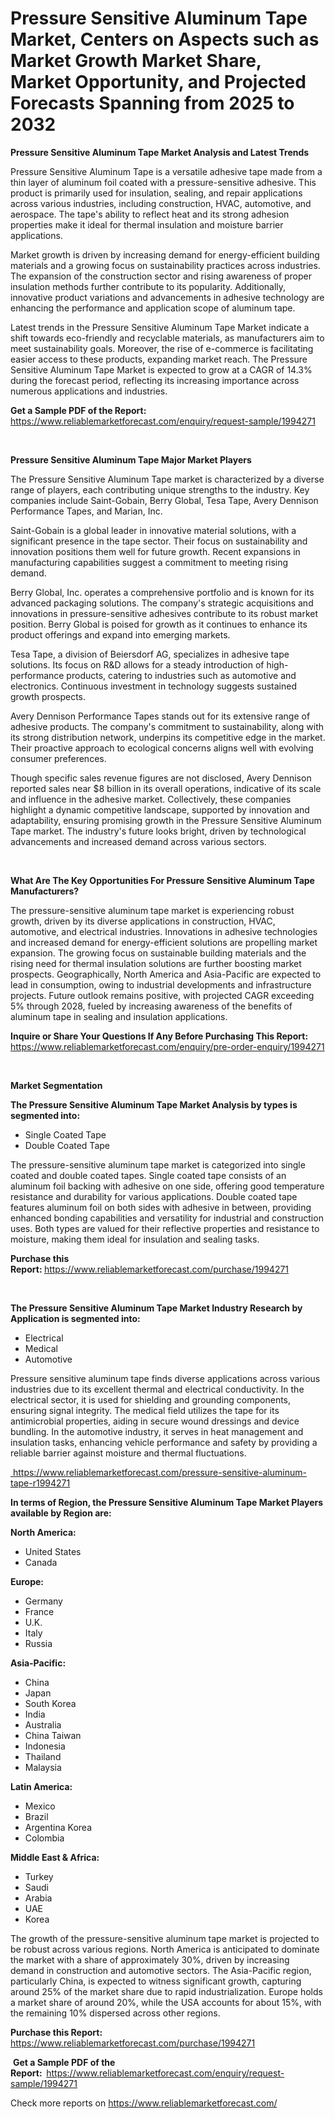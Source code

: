 <p><h1>Pressure Sensitive Aluminum Tape Market, Centers on Aspects such as Market Growth Market Share, Market Opportunity, and Projected Forecasts Spanning from 2025 to 2032</h1></p><p><strong>Pressure Sensitive Aluminum Tape Market Analysis and Latest Trends</strong></p>
<p><p>Pressure Sensitive Aluminum Tape is a versatile adhesive tape made from a thin layer of aluminum foil coated with a pressure-sensitive adhesive. This product is primarily used for insulation, sealing, and repair applications across various industries, including construction, HVAC, automotive, and aerospace. The tape's ability to reflect heat and its strong adhesion properties make it ideal for thermal insulation and moisture barrier applications.</p><p>Market growth is driven by increasing demand for energy-efficient building materials and a growing focus on sustainability practices across industries. The expansion of the construction sector and rising awareness of proper insulation methods further contribute to its popularity. Additionally, innovative product variations and advancements in adhesive technology are enhancing the performance and application scope of aluminum tape.</p><p>Latest trends in the Pressure Sensitive Aluminum Tape Market indicate a shift towards eco-friendly and recyclable materials, as manufacturers aim to meet sustainability goals. Moreover, the rise of e-commerce is facilitating easier access to these products, expanding market reach. The Pressure Sensitive Aluminum Tape Market is expected to grow at a CAGR of 14.3% during the forecast period, reflecting its increasing importance across numerous applications and industries.</p></p>
<p><strong>Get a Sample PDF of the Report:&nbsp;</strong> <a href="https://www.reliablemarketforecast.com/enquiry/request-sample/1994271?utm_campaign=3357&utm_medium=2&utm_source=Github&utm_content=ia&utm_term=01042025&utm_id=pressure-sensitive-aluminum-tape">https://www.reliablemarketforecast.com/enquiry/request-sample/1994271</a></p>
<p>&nbsp;</p>
<p><strong>Pressure Sensitive Aluminum Tape Major Market Players</strong></p>
<p><p>The Pressure Sensitive Aluminum Tape market is characterized by a diverse range of players, each contributing unique strengths to the industry. Key companies include Saint-Gobain, Berry Global, Tesa Tape, Avery Dennison Performance Tapes, and Marian, Inc.</p><p>Saint-Gobain is a global leader in innovative material solutions, with a significant presence in the tape sector. Their focus on sustainability and innovation positions them well for future growth. Recent expansions in manufacturing capabilities suggest a commitment to meeting rising demand.</p><p>Berry Global, Inc. operates a comprehensive portfolio and is known for its advanced packaging solutions. The company's strategic acquisitions and innovations in pressure-sensitive adhesives contribute to its robust market position. Berry Global is poised for growth as it continues to enhance its product offerings and expand into emerging markets.</p><p>Tesa Tape, a division of Beiersdorf AG, specializes in adhesive tape solutions. Its focus on R&D allows for a steady introduction of high-performance products, catering to industries such as automotive and electronics. Continuous investment in technology suggests sustained growth prospects.</p><p>Avery Dennison Performance Tapes stands out for its extensive range of adhesive products. The company's commitment to sustainability, along with its strong distribution network, underpins its competitive edge in the market. Their proactive approach to ecological concerns aligns well with evolving consumer preferences.</p><p>Though specific sales revenue figures are not disclosed, Avery Dennison reported sales near $8 billion in its overall operations, indicative of its scale and influence in the adhesive market. Collectively, these companies highlight a dynamic competitive landscape, supported by innovation and adaptability, ensuring promising growth in the Pressure Sensitive Aluminum Tape market. The industry's future looks bright, driven by technological advancements and increased demand across various sectors.</p></p>
<p>&nbsp;</p>
<p><strong>What Are The Key Opportunities For Pressure Sensitive Aluminum Tape Manufacturers?</strong></p>
<p><p>The pressure-sensitive aluminum tape market is experiencing robust growth, driven by its diverse applications in construction, HVAC, automotive, and electrical industries. Innovations in adhesive technologies and increased demand for energy-efficient solutions are propelling market expansion. The growing focus on sustainable building materials and the rising need for thermal insulation solutions are further boosting market prospects. Geographically, North America and Asia-Pacific are expected to lead in consumption, owing to industrial developments and infrastructure projects. Future outlook remains positive, with projected CAGR exceeding 5% through 2028, fueled by increasing awareness of the benefits of aluminum tape in sealing and insulation applications.</p></p>
<p><strong>Inquire or Share Your Questions If Any Before Purchasing This Report:</strong> <a href="https://www.reliablemarketforecast.com/enquiry/pre-order-enquiry/1994271?utm_campaign=3357&utm_medium=2&utm_source=Github&utm_content=ia&utm_term=01042025&utm_id=pressure-sensitive-aluminum-tape">https://www.reliablemarketforecast.com/enquiry/pre-order-enquiry/1994271</a></p>
<p>&nbsp;</p>
<p><strong>Market Segmentation</strong></p>
<p><strong>The Pressure Sensitive Aluminum Tape Market Analysis by types is segmented into:</strong></p>
<p><ul><li>Single Coated Tape</li><li>Double Coated Tape</li></ul></p>
<p><p>The pressure-sensitive aluminum tape market is categorized into single coated and double coated tapes. Single coated tape consists of an aluminum foil backing with adhesive on one side, offering good temperature resistance and durability for various applications. Double coated tape features aluminum foil on both sides with adhesive in between, providing enhanced bonding capabilities and versatility for industrial and construction uses. Both types are valued for their reflective properties and resistance to moisture, making them ideal for insulation and sealing tasks.</p></p>
<p><strong>Purchase this Report:&nbsp;</strong><a href="https://www.reliablemarketforecast.com/purchase/1994271?utm_campaign=3357&utm_medium=2&utm_source=Github&utm_content=ia&utm_term=01042025&utm_id=pressure-sensitive-aluminum-tape">https://www.reliablemarketforecast.com/purchase/1994271</a></p>
<p>&nbsp;</p>
<p><strong>The Pressure Sensitive Aluminum Tape Market Industry Research by Application is segmented into:</strong></p>
<p><ul><li>Electrical</li><li>Medical</li><li>Automotive</li></ul></p>
<p><p>Pressure sensitive aluminum tape finds diverse applications across various industries due to its excellent thermal and electrical conductivity. In the electrical sector, it is used for shielding and grounding components, ensuring signal integrity. The medical field utilizes the tape for its antimicrobial properties, aiding in secure wound dressings and device bundling. In the automotive industry, it serves in heat management and insulation tasks, enhancing vehicle performance and safety by providing a reliable barrier against moisture and thermal fluctuations.</p></p>
<p><a href="https://www.reliablemarketforecast.com/pressure-sensitive-aluminum-tape-r1994271?utm_campaign=3357&utm_medium=2&utm_source=Github&utm_content=ia&utm_term=01042025&utm_id=pressure-sensitive-aluminum-tape">&nbsp;https://www.reliablemarketforecast.com/pressure-sensitive-aluminum-tape-r1994271</a></p>
<p><strong>In terms of Region, the Pressure Sensitive Aluminum Tape Market Players available by Region are:</strong></p>
<p>
    <p> <strong> North America: </strong>
        <ul>
            <li>United States</li>
            <li>Canada</li>
        </ul>
        </p> 
    <p> <strong> Europe: </strong>
        <ul>
            <li>Germany</li>
            <li>France</li>
            <li>U.K.</li>
            <li>Italy</li>
            <li>Russia</li>
        </ul>
        </p> 
    <p> <strong> Asia-Pacific: </strong>
        <ul>
            <li>China</li>
            <li>Japan</li>
            <li>South Korea</li>
            <li>India</li>
            <li>Australia</li>
            <li>China Taiwan</li>
            <li>Indonesia</li>
            <li>Thailand</li>
            <li>Malaysia</li>
        </ul>
        </p> 
    <p> <strong> Latin America: </strong>
        <ul>
            <li>Mexico</li>
            <li>Brazil</li>
            <li>Argentina Korea</li>
            <li>Colombia</li>
        </ul>
        </p> 
    <p> <strong> Middle East & Africa: </strong>
        <ul>
            <li>Turkey</li>
            <li>Saudi</li>
            <li>Arabia</li>
            <li>UAE</li>
            <li>Korea</li>
        </ul>
    </p>
    </p>
<p><p>The growth of the pressure-sensitive aluminum tape market is projected to be robust across various regions. North America is anticipated to dominate the market with a share of approximately 30%, driven by increasing demand in construction and automotive sectors. The Asia-Pacific region, particularly China, is expected to witness significant growth, capturing around 25% of the market share due to rapid industrialization. Europe holds a market share of around 20%, while the USA accounts for about 15%, with the remaining 10% dispersed across other regions.</p></p>
<p><strong>Purchase this Report: </strong><a href="https://www.reliablemarketforecast.com/purchase/1994271?utm_campaign=3357&utm_medium=2&utm_source=Github&utm_content=ia&utm_term=01042025&utm_id=pressure-sensitive-aluminum-tape">https://www.reliablemarketforecast.com/purchase/1994271</a></p>
<p>&nbsp;<strong>Get a Sample PDF of the Report:&nbsp;&nbsp;</strong><a href="https://www.reliablemarketforecast.com/enquiry/request-sample/1994271?utm_campaign=3357&utm_medium=2&utm_source=Github&utm_content=ia&utm_term=01042025&utm_id=pressure-sensitive-aluminum-tape">https://www.reliablemarketforecast.com/enquiry/request-sample/1994271</a></p>
<p><strong></strong></p>
<p>Check more reports on <a href="https://www.reliablemarketforecast.com/?utm_campaign=3357&utm_medium=2&utm_source=Github&utm_content=ia&utm_term=01042025&utm_id=pressure-sensitive-aluminum-tape">https://www.reliablemarketforecast.com/</a></p>